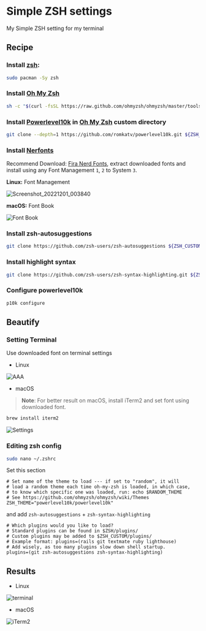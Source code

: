# Simple ZSH settings
My Simple ZSH setting for my terminal

## Recipe

### Install [zsh](https://aur.archlinux.org/):
```zsh
sudo pacman -Sy zsh
```

### Install [Oh My Zsh](https://ohmyz.sh/)
```zsh
sh -c "$(curl -fsSL https://raw.github.com/ohmyzsh/ohmyzsh/master/tools/install.sh)"
```

### Install [Powerlevel10k](https://github.com/romkatv/powerlevel10k) in [Oh My Zsh](https://ohmyz.sh/) custom directory
```zsh
git clone --depth=1 https://github.com/romkatv/powerlevel10k.git ${ZSH_CUSTOM:-$HOME/.oh-my-zsh/custom}/themes/powerlevel10k
```

### Install [Nerfonts](https://www.nerdfonts.com/font-downloads)
Recommend Download: [Fira Nerd Fonts](https://github.com/ryanoasis/nerd-fonts/releases/download/v2.2.2/FiraCode.zip), extract downloaded fonts and install using any Font Management `1`, `2` to System `3`.

**Linux:** Font Management

![Screenshot_20221201_003840](https://user-images.githubusercontent.com/72515939/204856525-45f215d7-24cc-47fe-80b4-805f57337e54.png)

**macOS:** Font Book

![Font Book](https://user-images.githubusercontent.com/72515939/204859719-350922f2-5894-4e58-9760-10f7babaa0b7.png)

### Install zsh-autosuggestions
```zsh
git clone https://github.com/zsh-users/zsh-autosuggestions ${ZSH_CUSTOM:-~/.oh-my-zsh/custom}/plugins/zsh-autosuggestions
```

### Install highlight syntax
```zsh
git clone https://github.com/zsh-users/zsh-syntax-highlighting.git ${ZSH_CUSTOM:-~/.oh-my-zsh/custom}/plugins/zsh-syntax-highlighting
```

### Configure powerlevel10k
```zsh
p10k configure 
```

## Beautify

### Setting Terminal
Use downloaded font on terminal settings

* Linux

![AAA](https://user-images.githubusercontent.com/72515939/204857692-e74ba764-4200-4f47-b7e6-29099bb60fe7.png)

* macOS

> **Note**: For better result on macOS, install iTerm2 and set font using downloaded font.
```zsh
brew install iterm2
```

![Settings](https://user-images.githubusercontent.com/72515939/204859324-50ffdc7b-f47b-4e9e-b8de-744fff0fcfa6.png)

### Editing zsh config
```zsh
sudo nano ~/.zshrc
```

Set this section

```nano
# Set name of the theme to load --- if set to "random", it will
# load a random theme each time oh-my-zsh is loaded, in which case,
# to know which specific one was loaded, run: echo $RANDOM_THEME
# See https://github.com/ohmyzsh/ohmyzsh/wiki/Themes
ZSH_THEME="powerlevel10k/powerlevel10k"
```

and add `zsh-autosuggestions` + `zsh-syntax-highlighting`

```nano
# Which plugins would you like to load?
# Standard plugins can be found in $ZSH/plugins/
# Custom plugins may be added to $ZSH_CUSTOM/plugins/
# Example format: plugins=(rails git textmate ruby lighthouse)
# Add wisely, as too many plugins slow down shell startup.
plugins=(git zsh-autosuggestions zsh-syntax-highlighting)
```

## Results

* Linux

![terminal](https://user-images.githubusercontent.com/72515939/204913220-c64d4147-ab09-4f03-9a97-e0a9968a0603.png)

* macOS

![iTerm2](https://user-images.githubusercontent.com/72515939/204859048-7fdfb227-866a-47d7-8cf2-1efaec92b15b.png)
